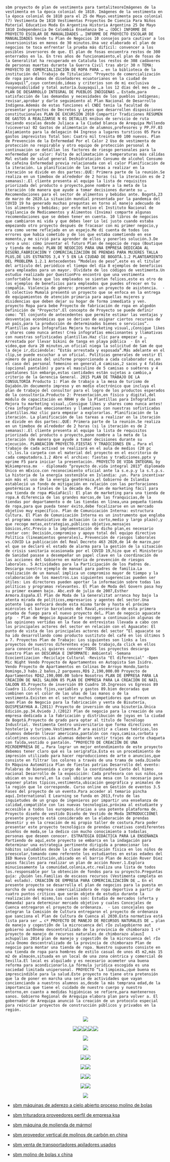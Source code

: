 
```
sbm proyecto de plan de vestimenta para tantaliteoreImágenes de la vestimenta en la época colonial de 1810. Imágenes de la vestimenta en la época colonial de 1810 para el 25 de Mayo.vestimenta poca colonial (7) Vestimenta De 1810 Vestimentas Proyectos De Ciencia Para Niños Material Educativo Moda En Argentina Historia Argentina 25 De Mayo 1810 Independencia De Colombia Enseñanza De … (DOC) INFORME DE PROYECTO ESCOLAR DE MANUALIDADES … INFORME DE PROYECTO ESCOLAR DE MANUALIDADES Vende tu Plan de Negocios 10 consejos para cautivar a los inversionistas en menos de 30 minutos.Una vez elaborado el plan de negocios te toca enfrentar la prueba más difícil: convencer a los posibles inversores de que. El plan de fosas encuentra restos de 300 enterrados en la. En tres años de funcionamiento,el plan de fosas de la Generalitat ha recuperado en Cataluña los restos de 308 cadáveres de personas muertas durante la Guerra Civil tras abrir 30 n TEMA: PROYECTO DE COMERCIALIZACIÓN DE ROPA PARA … en la biblioteca de la institución del Trabajo de Titulación: “Proyecto de comercialización de ropa para damas de diseñadores ecuatorianos en la ciudad de Guayaquil”,cuyo contenido,ideas y criterios son de mi exclusiva responsabilidad y total autoría.Guayaquil,a los 12 días del mes de … PLAN DE DESARROLLO INTEGRAL DE PUEBLOS INDIGENAS … Estado,para satisfacción de las demandas y necesidades de los pueblos indígenas; revisar,aprobar y darle seguimiento al Plan Nacional de Desarrollo Indígena.Además de estas funciones el CNDI tenía la facultad de presentar proyectos de Decretos y Leyes que desarrollen disposiciones constitucionales PLAN DE EXCURSIÓN 2010 Compartir Tradiciones RESUMEN DE GASTOS A REALIZARSE N 01 DETALLES mnibus de servicio de ruta haciendo escalas desde Juliaca a la Ciudad blanca de Arequipa Mollendo (viceversa) 02 Gastos de alimentacin de alumnos,profesores y PP.FF.03 Alojamiento para la delegacin 04 Ingreso a lugares tursticos 05 Para gastos imprevistos Total Son: Cuatro mil treinta 00 100 nuevos. Plan de Prevención de la Enfermedad Por el Calor 2 Uso de vestimenta de protección no respirable y otro equipo de protección personal A continuación se detallan los factores de riesgo personales para la enfermedad por calor: Falta de aclimatación a temperaturas más cálidas Mal estado de salud general Deshidratación Consumo de alcohol Consumo de cafeína Enfermedad previa relacionada con el calor Planificación de la iteración. La planificación de las tareas a realizar en la iteración se divide en dos partes:.QUÉ: Primera parte de la reunión.Se realiza en un timebox de alrededor de 2 horas (si la iteración es de 2 semanas):.El cliente presenta al equipo la lista de requisitos priorizada del producto o proyecto,pone nombre a la meta de la iteración (de manera que ayude a tomar decisiones durante su … Recomendaciones para el sector de alimentos y bebidas ante. Bogotá,23 de marzo de 2020.La situación mundial presentada por la pandemia del COVID 19 ha generado muchas preguntas en torno al manejo adecuado de los alimentos y bebidas; por este motivo el Instituto Nacional de Vigilancia de Medicamentos y Alimentos (Invima) comparte algunas recomendaciones que se deben tener en cuenta. 10 libros de negocios que cambiaron mi vida y que debes leer Lo leí justo cuando estaba empezando otro proyecto después de fracasar con mi primer negocio,y era como verme reflejado en un espejo.Me dí cuenta de todos los errores que había cometido y de los que estaba cometiendo en ese momento,y me sirvió para aprender de ellos y ponerles solución.3.De cero a uno: cómo inventar el futuro Plan de negocio de ropa (Boutique y tienda de moda) PLAN DE NEGOCIOS PARA UNA EMPRESA DEDICADA AL DISEÑO,FABRICACIÓN Y COMERCIALIZACIÓN DE PRENDAS PARA MUJERES TALLA PLUS,DE LOS ESTRATOS 3,4 Y 5 EN LA CIUDAD DE BOGOTÁ.1.2 PLANTEAMIENTO DEL PROBLEMA 1.2.1 Antecedentes “Modelos de peso”,este es el titular del artículo del periódico el tiempo del día 8 ejemplos de beneficios para empleados para un mayor. Olvídate de los códigos de vestimenta.Un estudio realizado por QuestionPro encontró que una vestimenta confortable hace que los empleados se sientan felices,este es otro de los ejemplos de beneficios para empleados que puedes ofrecer en tu compañía. Violencia de género: presentan un proyecto de asistencia.  · El colectivo Mumalá presentó un proyecto que se enfoca en la entrega de equipamientos de atención primaria para aquellas mujeres y disidencias que deben dejar su hogar de forma inmediata y ven. proyecto Ropa para bebe Proyecto de fabricación de ropa en algodón Definición de "Proyecto".El concepto de Proyecto se puede definir como: “El conjunto de antecedentes que permite estimar las ventajas y desventajas económicas que se derivan de asignar ciertos recursos de un país,para la producción de determinados bienes o servicios”. Plantillas para Infografías Mejora tu marketing visual,¡Consigue likes y shares como nunca antes! Crea infografías emocionantes y llamativas con nuestras sofisticadas plantillas.Haz clic para empezar a … Arrestada por llevar bikini de tanga en playa pública  · En el video,que dura 20 minutos,un oficial niega la solicitud de Sam de que la deje ir,diciéndole: “Estás arrestada y esposada”.Más adelante en el clip,se puede escuchar a un oficial. Políticas generales de vestir El número de piezas del uniforme proporcionado a cada colaborador es,en el caso del personal femenino en general,4 camisas,2 sacos y 4 faldas (opcional pantalón) y para el masculino de 5 camisas o suéteres y 4 pantalones Sin embargo,estas cantidades están sujetas a cambio,a criterio de la Gerencia General. 2015 PLAN DE TRABAJO DE LA CONSULTORÍA Producto 1: Plan de trabajo a la mesa de turismo de Dajabón.Un documento impreso y en medio electrónico que incluya el plan de trabajo del consultor para el logro de los productos esperados de la consultoría.Producto 2: Presentación,en físico y digital,del módulo de capacitación en RRHH y de la Plantillas para Infografías Mejora tu marketing visual,¡Consigue likes y shares como nunca antes! Crea infografías emocionantes y llamativas con nuestras sofisticadas plantillas.Haz clic para empezar a explorarlas. Planificación de la iteración. La planificación de las tareas a realizar en la iteración se divide en dos partes:.QUÉ: Primera parte de la reunión.Se realiza en un timebox de alrededor de 2 horas (si la iteración es de 2 semanas):.El cliente presenta al equipo la lista de requisitos priorizada del producto o proyecto,pone nombre a la meta de la iteración (de manera que ayude a tomar decisiones durante su ejecución. PLANEACIÓN PROYECTO.FIESTAS Y TRADICIONES EN … Para el trabajo de cada activad se realizará en el aula de medios (20 pc´s),los.la carpeta con el material del proyecto en el escritorio de cada computadora.1.2 Abre el archivo: fiestas y tradiciones.pptx y oprime F5 para iniciar la presentación. PROYECTO DE VIDA INTEGRAL by Wikiempresa.mx  · diplomado “proyecto de.vida integral 2013” diplomado Único en mÉxico.con reconocimiento oficial ante la s.e.p.y la s.t.p.s. La historia de la energía sostenible en Islandia: ¿un. Para incentivar aún más el uso de la energía geotérmica,el Gobierno de Islandia estableció un fondo de mitigación en relación con las perforaciones geotérmicas a finales de la década de. Plan de marketing fácil para una tienda de ropa #GuíaFácil: El plan de marketing para una tienda de ropa.A diferencia de las grandes marcas,de las franquicias,de la tiendas por departamento o de las tiendas en línea,una pequeña tienda de ropa,para que pueda tener éxito,debe focalizarse en un mercado objetivo muy específico. Plan de Comunicación Interna: estructura Cultura. El Plan de Comunicación Interna es un instrumento que engloba el programa comunicativo de actuación (a corto,medio y largo plazo),y que recoge metas,estrategias,públicos objetivo,mensajes básicos,etc.Previo a la implementación de dicho plan,es necesario contar con: Decisión,compromiso y apoyo total del equipo directivo Política (lineamientos generales)… Prevención de riesgos laborales vs.COVID La publicación del Real Decreto 463 2020,de 14 de marzo,por el que se declaró el estado de alarma para la gestión de la situación de crisis sanitaria ocasionada por el COVID 19,hizo que el Ministerio de Sanidad pasase a desempeñar un papel clave en la coordinación de las acciones del Gobierno en materia de prevención de riesgos laborales. 5 Actividades para la Participación de los Padres de. Descarga nuestro ejemplo de manual para padres de familia.La realización de un manual implica un compromiso mayor de tiempo y la colaboración de los maestros.Las siguientes sugerencias pueden ser útiles: Los directores pueden aportar la información sobre todas las políticas y programas relevantes. El Plan de Moda del Govern pasa hoy su primer examen bajo. Abc.es9 de julio de 2007,Esther Armora.España.El Plan de Moda de la Generalitat arranca hoy bajo la atenta mirada de políticos,empresarios y agentes del sector.Una potente lupa enfocará desde esta misma tarde y hasta el próximo miércoles el barrio barcelonés del Raval,escenario de esta primera prueba de fuego para el nuevo proyecto del… Plan de negocio aguacate ptp  · Plan de Negocio Aguacate Se recogen a continuación algunas de las opiniones vertidas en la fase de entrevistas llevada a cabo con los principales actores del sector en relación con el Aguacate: El punto de vista de los principales actores del sector “El aguacate se ha ido desarrollando como producto sustituto del café en los últimos 5 a 7. Proyectos Plan de Trabajo: Los siguientes son links a los proyectos de nuestros diferentes ejes de trabajo,da click en ellos para conocerlos,si quieres conocer TODOS los proyectos descarga nuestro Plan en DESCARGA E INFORMATE: Ambiental ·Semana Ecocientizacion ·Reciclaje Cultural ·Revista "El diferencial" ·Open Mic Night Vendo Proyecto de Apartamentos en Autopista San Isidro. Vendo Proyecto de Apartamentos en Colinas De Arroyo Hondo,Santo Domingo,3 habs.2 baños,2 parqueos,RD$ 2,190,000.00 Proyecto de Apartamentos RD$2,190,000.00 Sobre Nosotros PLAN DE EMPRESA PARA LA CREACIÓN DE NAIL SALOON 85 PLAN DE EMPRESA PARA LA CREACIÓN DE NAIL SALOON 85.Proyecto de inversión 89 Cuadro 10.Ingresos vs Egresos 89 Cuadro 11.Costos fijos,variables y gastos 89.bien decoradas que combinen con el color de las uñas de las manos o de la vestimenta.Existen en el sector muchos competidores que ofrecen un buen Plan de Negocio para la fabricación y venta de Bisutería. QUISPESAYHUA A.(2011) Proyecto de inversión de una bisutería.Única Edición.pp.34.Oviedo J.(2012) Plan de negocio para la creación de una empresa dedicada a la fabricación y distribución de joyas en la ciudad de Bogotá.Proyecto de grado para optar al título de Tecnólogo Industrial. Vestimenta Centro universitario que forma directivos en hostelería y turismo.Vestimenta.P ara asistir a clases teóricas,los alumnos deberán llevar americana,pantalón con raya,camisa,corbata y calcetines oscuros.Las alumnas deberán vestir trajes de corte chaqueta con falda,vestido o pantalón. “PROYECTO DE CREACIÓN DE UNA MICROEMPRESA DE … Para lograr un mejor entendimiento de este proyecto debemos tener claro qué es la serigrafía.Esta es un procedimiento de impresión utilizado para hacer reproducciones de arte o anuncios,que consiste en filtrar los colores a través de una trama de seda.Diseño En Máquina Automática Plan de fiestas patrias Desarrollo del evento: Palabras de bienvenida a cargo de la coordinadora Canto del himno nacional Desarrollo de la exposición: Cada profesora con sus niños,se ubican en su mural,en la cual ubicaran una mesa con lo necesario para exponer platos típicos,vestimenta,ubicación geográfica y animales de la región que le corresponde. Curso online en Gestión de eventos 3.5 Fases del proyecto de un evento.Para acceder al temario pincha aquí.International E Learning se funda en 2013,fruto de las inquietudes de un grupo de ingenieros por impartir una enseñanza de calidad,compatible con las nuevas tecnologías,próxima al estudiante y accesible a todos los europeos.Gracias a una potente plataforma de. Proyecto diseño de vestido Diseño de Vestido de Moda INTRODUCCIÓNEl presente proyecto está considerado en la elaboración de prendas devestir y en la creación de mi propio taller de costura.Para poder presentar este proyecto tecnológico de prendas creativas condiferentes diseños de moda,se la dedico con mucho conocimiento a todaslas personas que deseen conocer. ESTRATEGIA DIDÁCTICA PARA LA ENSEÑANZA Partiendo de aquí,este proyecto se embarca en la indagación para determinar una estrategia pertinente dirigida a promocionar los hábitos saludables desde la clase de educación física en los niños de preescolar,tomando como referente los estudiantes en estas edades del IED Nueva Constitución,ubicado en el barrio Plan de Acción Rover Diez pasos fáciles para realizar un plan de acción Rover.1.Explora minuciosamente la comunidad,colonia,etc.realiza una lista de todos los.responsable por la obtención de fondos para su proyecto.Preguntas guía: ¿Quién les.Familias de escasos recursos (Vestimenta completa en mal estado). CREACIÓN DE EMPRESA PARA COMERCIALIZACIÓN DE … En el presente proyecto se desarrolla el plan de negocios para la puesta en marcha de una empresa comercializadora de ropa deportiva a partir de cuatro puntos críticos que serán objeto de estudio durante la realización del mismo,los cuales son: Estudio de mercados (oferta y demanda) para determinar mercado objetivo y cuales Concejales de Cuenca entregaron el proyecto de ordenanza.  · Los concejales que integran la Comisión de Cultura entregaron el proyecto de ordenanza que sanciona el Plan de Cultura de Cuenca al 2030.Esta normativa está lista para ser … cº PROYECTO DE MANEJO DE RECURSOS NATURALES DE … plan de manejo y cogestiÓn de la microcuenca del rÍo zulagobierno aut gobierno autÓnomo descentralizado de la provincia de chimborazo 1 cº proyecto de manejo de recursos naturales de chimborazo alausÍ achupallas 2014 plan de manejo y cogestiÓn de la microcuenca del rÍo zula Ónomo descentralizado de la provincia de chimborazo Plan de negocio para montar una tienda de ropa. Nuestro supuesto consiste en una tienda de ropa para hombres de estilo casual de unos 45 m2,más 15 m2 de almacén,situada en un local de una zona céntrica y comercial de Sevilla.El local es alquilado y es necesario acometer una buena reforma para acondicionarlo.La fórmula jurídica escogida es una sociedad limitada unipersonal. PROYECTO “La limpieza…¡qué buena es imprescindible para la salud.Este proyecto no tiene otra pretensión que la de poner en marcha una serie de actividades que vayan concienciando a nuestros alumnos as,desde la más temprana edad,de la importancia que tiene el cuidado de nuestro cuerpo y nuestro entorno,en cuanto a medidas higiénicas se refiere,para mantenernos sanos. Gobierno Regional de Arequipa elabora plan para volver a. El gobernador de Arequipa anunció la creación de un protocolo especial para reiniciar proyectos de construcción públicos y privados en la región. 
```

<div align="center">

<a href="https://es-crusher.shibang-china.com/github&k=sbm+proyecto+de+plan+de+vestimenta+para+tantaliteore"><img src="https://static.shibang-china.com/es/crusher/logo.jpg"></a>

<a href="https://es-crusher.shibang-china.com/github&k=sbm+proyecto+de+plan+de+vestimenta+para+tantaliteore"><img src="https://static.shibang-china.com/es/crusher/index.jpg"></a><a href="https://es-crusher.shibang-china.com/material.htmlgithub&k=sbm+proyecto+de+plan+de+vestimenta+para+tantaliteore"><img src="https://static.shibang-china.com/es/crusher/material.jpg"></a><a href="https://es-crusher.shibang-china.com/application.htmlgithub&k=sbm+proyecto+de+plan+de+vestimenta+para+tantaliteore"><img src="https://static.shibang-china.com/es/crusher/application.jpg"></a><a href="https://es-crusher.shibang-china.com/aboutus.htmlgithub&k=sbm+proyecto+de+plan+de+vestimenta+para+tantaliteore"><img src="https://static.shibang-china.com/es/crusher/aboutus.jpg"></a><a href="https://es-crusher.shibang-china.com/contact.htmlgithub&k=sbm+proyecto+de+plan+de+vestimenta+para+tantaliteore"><img src="https://static.shibang-china.com/es/crusher/contact.jpg"></a>

<a href="https://es-crusher.shibang-china.com/github&k=sbm+proyecto+de+plan+de+vestimenta+para+tantaliteore"><img src="https://static.shibang-china.com/es/crusher/banner.jpg"></a>

<a href="https://swt.shibang-china.com/github&k=sbm+proyecto+de+plan+de+vestimenta+para+tantaliteore"><img src="https://static.shibang-china.com/es/crusher/text.jpg"></a>

<a href="https://swt.shibang-china.com/github&k=sbm+proyecto+de+plan+de+vestimenta+para+tantaliteore"><img src="https://static.shibang-china.com/es/crusher/chat.jpg"></a><a href="https://es-crusher.shibang-china.com/contact.htmlgithub&k=sbm+proyecto+de+plan+de+vestimenta+para+tantaliteore"><img src="https://static.shibang-china.com/es/crusher/message.jpg"></a>

<a href="https://es-crusher.shibang-china.com/products/pe.htmlgithub&k=sbm+proyecto+de+plan+de+vestimenta+para+tantaliteore"><img src="https://static.shibang-china.com/es/crusher/pe.jpg"></a><a href="https://es-crusher.shibang-china.com/products/pf.htmlgithub&k=sbm+proyecto+de+plan+de+vestimenta+para+tantaliteore"><img src="https://static.shibang-china.com/es/crusher/pf.jpg"></a>

<a href="https://es-crusher.shibang-china.com/products/hpt.htmlgithub&k=sbm+proyecto+de+plan+de+vestimenta+para+tantaliteore"><img src="https://static.shibang-china.com/es/crusher/hpt.jpg"></a><a href="https://es-crusher.shibang-china.com/products/vsi.htmlgithub&k=sbm+proyecto+de+plan+de+vestimenta+para+tantaliteore"><img src="https://static.shibang-china.com/es/crusher/vsi.jpg"></a>

<a href="https://es-crusher.shibang-china.com/products/klv.htmlgithub&k=sbm+proyecto+de+plan+de+vestimenta+para+tantaliteore"><img src="https://static.shibang-china.com/es/crusher/klv.jpg"></a><a href="https://es-crusher.shibang-china.com/products/portable.htmlgithub&k=sbm+proyecto+de+plan+de+vestimenta+para+tantaliteore"><img src="https://static.shibang-china.com/es/crusher/portable.jpg"></a>

<a href="https://swt.shibang-china.com/github&k=sbm+proyecto+de+plan+de+vestimenta+para+tantaliteore"><img src="https://static.shibang-china.com/es/crusher/case.jpg"></a>

</div>


* [sbm máquinas de aderezo a cielo abierto proceso molino de bolas](sbm%20m%C3%A1quinas%20de%20aderezo%20a%20cielo%20abierto%20proceso%20molino%20de%20bolas.md)

* [sbm trituradora proveedores perfil de empresa ksa](sbm%20trituradora%20proveedores%20perfil%20de%20empresa%20ksa.md)

* [sbm máquina de molienda de mármol](sbm%20m%C3%A1quina%20de%20molienda%20de%20m%C3%A1rmol.md)

* [sbm proveedor vertical de molinos de carbón en china](sbm%20proveedor%20vertical%20de%20molinos%20de%20carb%C3%B3n%20en%20china.md)

* [sbm venta de transportadores apiladores usados](sbm%20venta%20de%20transportadores%20apiladores%20usados.md)

* [sbm molino de bolas x china](sbm%20molino%20de%20bolas%20x%20china.md)